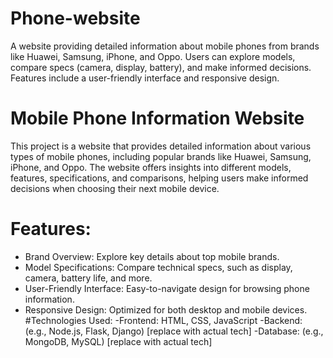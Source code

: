 # Phone-website
A website providing detailed information about mobile phones from brands like Huawei, Samsung, iPhone, and Oppo. Users can explore models, compare specs (camera, display, battery), and make informed decisions. Features include a user-friendly interface and responsive design.


# Mobile Phone Information Website
This project is a website that provides detailed information about various types of mobile phones, including popular brands like Huawei, Samsung, iPhone, and Oppo. The website offers insights into different models, features, specifications, and comparisons, helping users make informed decisions when choosing their next mobile device.

# Features:
  - Brand Overview: Explore key details about top mobile brands.
  - Model Specifications: Compare technical specs, such as display, camera, battery life, and more.
  - User-Friendly Interface: Easy-to-navigate design for browsing phone information.
  - Responsive Design: Optimized for both desktop and mobile devices.
#Technologies Used:
  -Frontend: HTML, CSS, JavaScript
  -Backend: (e.g., Node.js, Flask, Django) [replace with actual tech]
  -Database: (e.g., MongoDB, MySQL) [replace with actual tech]
